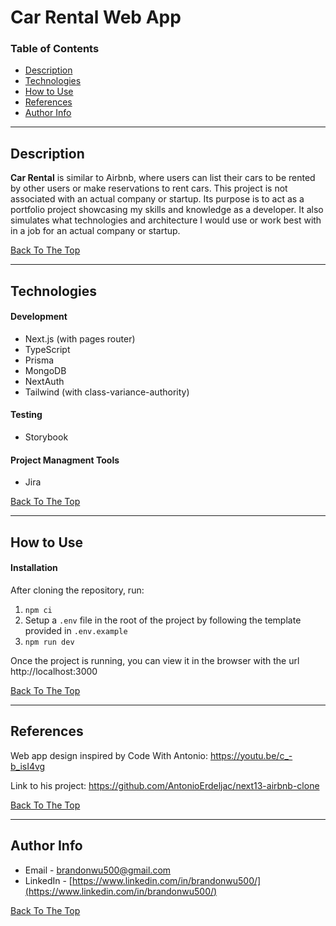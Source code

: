 # Car Rental Web App

### Table of Contents

- [Description](#description)
- [Technologies](#technologies)
- [How to Use](#how-to-use)
- [References](#references)
- [Author Info](#author-info)

---

## Description

**Car Rental** is similar to Airbnb, where users can list their cars to be rented by other users or make reservations to rent cars. This project is not associated with an actual company or startup. Its purpose is to act as a portfolio project showcasing my skills and knowledge as a developer. It also simulates what technologies and architecture I would use or work best with in a job for an actual company or startup.

[Back To The Top](#car-rental-web-app)

---

## Technologies

#### Development

- Next.js (with pages router)
- TypeScript
- Prisma
- MongoDB
- NextAuth
- Tailwind (with class-variance-authority)

#### Testing

- Storybook

#### Project Managment Tools

- Jira

[Back To The Top](#car-rental-web-app)

---

## How to Use

#### Installation

After cloning the repository, run:

1. `npm ci`
2. Setup a `.env` file in the root of the project by following the template provided in `.env.example`
3. `npm run dev`

Once the project is running, you can view it in the browser with the url http://localhost:3000

[Back To The Top](#car-rental-web-app)

---

## References

Web app design inspired by Code With Antonio: https://youtu.be/c_-b_isI4vg

Link to his project: https://github.com/AntonioErdeljac/next13-airbnb-clone

[Back To The Top](#car-rental-web-app)

---

## Author Info

- Email - brandonwu500@gmail.com
- LinkedIn - [https://www.linkedin.com/in/brandonwu500/](https://www.linkedin.com/in/brandonwu500/)

[Back To The Top](#car-rental-web-app)

